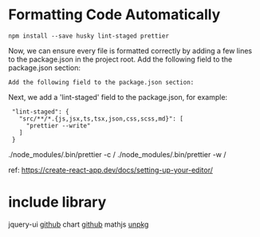 # Formatting Code Automatically

```
npm install --save husky lint-staged prettier
```

Now, we can ensure every file is formatted correctly by adding a few lines to the package.json in the project root.
Add the following field to the package.json section:

```
Add the following field to the package.json section:
```

Next, we add a 'lint-staged' field to the package.json, for example:

```
 "lint-staged": {
   "src/**/*.{js,jsx,ts,tsx,json,css,scss,md}": [
     "prettier --write"
   ]
 }
```

./node_modules/.bin/prettier -c /
./node_modules/.bin/prettier -w /

ref: https://create-react-app.dev/docs/setting-up-your-editor/

# include library

jquery-ui [github](https://github.com/jquery/jquery-ui)
chart [github](https://github.com/chartjs/Chart.js)
mathjs [unpkg](https://www.unpkg.com/browse/mathjs@13.2.1/)
